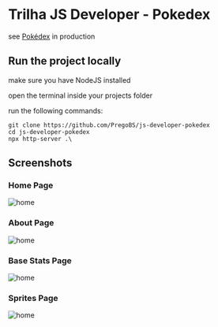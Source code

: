 # Trilha JS Developer - Pokedex

see [Pokédex](https://pokedex.pregobs.xyz) in production

## Run the project locally

make sure you have NodeJS installed

open the terminal inside your projects folder

run the following commands:

```
git clone https://github.com/PregoBS/js-developer-pokedex
cd js-developer-pokedex
npx http-server .\
```

## Screenshots

### Home Page

![home](./public/ss/screenshot-home-01.png)

### About Page

![home](./public/ss/screenshot-about-01.png)

### Base Stats Page

![home](./public/ss/screenshot-stats-01.png)

### Sprites Page

![home](./public/ss/screenshot-sprites-01.png)
